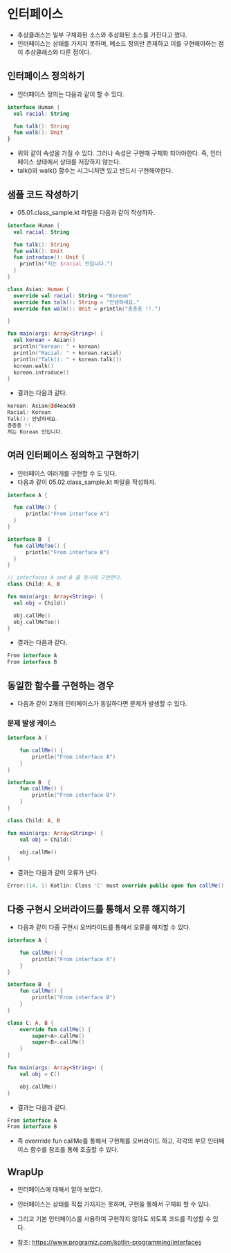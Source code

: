 # 인터페이스

- 추상클래스는 일부 구체화된 소스와 추상화된 소스를 가진다고 했다. 
- 인터페이스는 상태를 가지지 못하며, 메소드 정의만 존재하고 이를 구현해야하는 점이 추상클래스와 다른 점이다. 

## 인터페이스 정의하기 

- 인터페이스 정의는 다음과 같이 할 수 있다. 

```kt
interface Human {
  val racial: String

  fun talk(): String
  fun walk(): Unit
}
```

- 위와 같이 속성을 가질 수 있다. 그러나 속성은 구현때 구체화 되어야한다. 즉, 인터페이스 상태에서 상태를 저장하지 않는다. 
- talk()와 walk() 함수는 시그니처면 있고 반드시 구현해야한다. 

## 샘플 코드 작성하기

- 05.01.class_sample.kt 파일을 다음과 같이 작성하자. 

```kt
interface Human {
  val racial: String

  fun talk(): String
  fun walk(): Unit
  fun introduce(): Unit {
    println("저는 $racial 인입니다.")
  }
}

class Asian: Human {
  override val racial: String = "Korean"
  override fun talk(): String = "안녕하세요."
  override fun walk(): Unit = println("총총총 !!.")

}

fun main(args: Array<String>) {
  val korean = Asian()
  println("korean: " + korean)
  println("Racial: " + korean.racial)
  println("Talk(): " + korean.talk())
  korean.walk()
  korean.introduce()
}
```

- 결과는 다음과 같다. 

```kt
korean: Asian@3d4eac69
Racial: Korean
Talk(): 안녕하세요.
총총총 !!.
저는 Korean 인입니다.
```

## 여러 인터페이스 정의하고 구현하기

- 인터페이스 여러개를 구현할 수 도 잇다. 
- 다음과 같이 05.02.class_sample.kt 파일을 작성하자. 

```kt
interface A {

  fun callMe() {
      println("From interface A")
  }
}

interface B  {
  fun callMeToo() {
      println("From interface B")
  }
}

// interfaces A and B 를 동시에 구현한다. 
class Child: A, B

fun main(args: Array<String>) {
  val obj = Child()

  obj.callMe()
  obj.callMeToo()
}
```

- 결과는 다음과 같다. 

```kt
From interface A
From interface B
```

## 동일한 함수를 구현하는 경우 

- 다음과 같이 2개의 인터페이스가 동일하다면 문제가 발생할 수 있다. 
  
### 문제 발생 케이스 

```kt
interface A {

    fun callMe() {
        println("From interface A")
    }
}

interface B  {
    fun callMe() {
        println("From interface B")
    }
}

class Child: A, B 

fun main(args: Array<String>) {
    val obj = Child()

    obj.callMe()
}
```

- 결과는 다음과 같이 오류가 난다. 

```kt
Error:(14, 1) Kotlin: Class 'C' must override public open fun callMe(): Unit defined in A because it inherits multiple interface methods of it

```

## 다중 구현시 오버라이드를 통해서 오류 해지하기 

- 다음과 같이 다중 구현시 오버라이드를 통해서 오류를 해지할 수 있다. 

```kt
interface A {

    fun callMe() {
        println("From interface A")
    }
}

interface B  {
    fun callMe() {
        println("From interface B")
    }
}

class C: A, B {
    override fun callMe() {
        super<A>.callMe()
        super<B>.callMe()
    }
}

fun main(args: Array<String>) {
    val obj = C()

    obj.callMe()
}
```

- 결과는 다음과 같다. 

```kt
From interface A
From interface B
```

- 즉 overrride fun callMe를 통해서 구현체를 오버라이드 하고, 각각의 부모 인터페이스 함수를 참조를 통해 호출할 수 있다. 

## WrapUp

- 인터페이스에 대해서 알아 보았다.
- 인터페이스는 상태를 직접 가지지는 못하며, 구현을 통해서 구체화 할 수 있다. 
- 그리고 기본 인터페이스를 사용하여 구현하지 않아도 되도록 코드를 작성할 수 있다. 

- 참조: https://www.programiz.com/kotlin-programming/interfaces